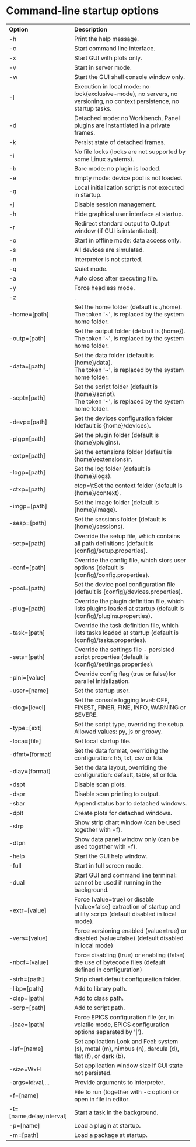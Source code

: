 # Command-line startup options

<table>
  <tr>
    <th align="left">Option</th>
    <th align="left">Description</th>
  </tr>
  <tr>
    <td>-h</td>
    <td>Print the help message.</td>
  </tr>
  <tr>
    <td>-c</td>
    <td>Start command line interface.</td>
  </tr>
  <tr>
    <td>-x</td>
    <td>Start GUI with plots only.</td>
  </tr>
  <tr>
    <td>-v</td>
    <td>Start in server mode.</td>
  </tr>
  <tr>
    <td>-w</td>
    <td>Start the GUI shell console window only.</td>
  </tr>
  <tr>
    <td>-l</td>
    <td>Execution in local mode: no lock(exclusive-mode), no servers, no versioning, no context persistence, no startup tasks.</td>
  </tr>
  <tr>
    <td>-d</td>
    <td>Detached mode: no Workbench, Panel plugins are instantiated in a private frames.</td>
  </tr>
  <tr>
    <td>-k</td>
    <td>Persist state of  detached frames.</td>
  </tr>
  <tr>
    <td>-i</td>
    <td>No file locks (locks are not supported by some Linux systems).</td>
  </tr>
  <tr>
    <td>-b</td>
    <td>Bare mode: no plugin is loaded.</td>
  </tr>
  <tr>
    <td>-e</td>
    <td>Empty mode: device pool is not loaded.</td>
  </tr>
  <tr>
    <td>-g</td>
    <td>Local initialization script is not executed in startup.</td>
  </tr>
  <tr>
    <td>-j</td>
    <td>Disable session management.</td>
  </tr>
  <tr>
    <td>-h</td>
    <td>Hide graphical user interface at startup.</td>
  </tr>
  <tr>
    <td>-r</td>
    <td>Redirect standard output to Output window (if GUI is instantiated).</td>
  </tr>
  <tr>
    <td>-o</td>
    <td>Start in offline mode: data access only.</td>
  </tr>
  <tr>
    <td>-s</td>
    <td>All devices are simulated.</td>
  </tr>
  <tr>
    <td>-n</td>
    <td>Interpreter is not started.</td>
  </tr>
  <tr>
    <td>-q</td>
    <td>Quiet mode.</td>
  </tr>
  <tr>
    <td>-a</td>
    <td>Auto close after executing file.</td>
  </tr>
    <tr>
      <td>-y</td>
      <td>Force headless mode.</td>
    </tr>
  <tr>
    <td>-z</td>
    <td>.</td>
  </tr>
  <tr>
    <td>-home=[path]</td>
    <td>Set the home folder (default is ./home).<br>The token '~', is replaced by the system home folder.</td>
  </tr>
  <tr>
    <td>-outp=[path]</td>
    <td>Set the output folder (default is {home}).<br>The token '~', is replaced by the system home folder.</td>
  </tr>
  <tr>
    <td>-data=[path]</td>
    <td>Set the data folder (default is {home}/data).<br>The token '~', is replaced by the system home folder.</td>
  </tr>
  <tr>
    <td>-scpt=[path]</td>
    <td>Set the script folder (default is {home}/script).<br>The token '~', is replaced by the system home folder.</td>
  </tr>
  <tr>
    <td>-devp=[path]</td>
    <td>Set the devices configuration folder (default is {home}/devices).</td>
  </tr>  
  <tr>
    <td>-plgp=[path]</td>
    <td>Set the plugin folder (default is {home}/plugins).</td>
  </tr> 
  <tr>
    <td>-extp=[path]</td>
    <td>Set the extensions folder (default is {home}/extensions)r.</td>
  </tr>  
  <tr>
    <td>-logp=[path]</td>
    <td>Set the log folder (default is {home}/logs).</td>
  </tr>  
  <tr>
    <td>-ctxp=[path]</td>
    <td>ctcp=<path>\tSet the context folder (default is {home}/context).</td>
  </tr>  
  <tr>
    <td>-imgp=[path]</td>
    <td>Set the image folder (default is {home}/image).</td>
  </tr>  <tr>
    <td>-sesp=[path]</td>
    <td>Set the  sessions folder (default is {home}/sessions).</td>
  </tr>
  <tr>
    <td>-setp=[path]</td>
    <td>Override the setup file, which contains all path definitions (default is {config}/setup.properties).</td>
  </tr>
  <tr>
    <td>-conf=[path]</td>
    <td>Override the config file, which stors user options (default is {config}/config.properties).</td>
  </tr>
  <tr>
    <td>-pool=[path]</td>
    <td>Set the device pool configuration file (default is {config}/devices.properties).</td>
  </tr>
  <tr>
    <td>-plug=[path]</td>
    <td>Override the plugin definition file, which lists plugins loaded at startup (default is {config}/plugins.properties).</td>
  </tr>
  <tr>
    <td>-task=[path]</td>
    <td>Override the task definition file,  which lists tasks loaded at startup (default is {config}/tasks.properties).</td>
  </tr>
  <tr>
    <td>-sets=[path]</td>
    <td>Override the settings file - persisted script properties (default is {config}/settings.properties).</td>
  </tr>
  <tr>
    <td>-pini=[value]</td>
    <td>Override config flag (true or false)for parallel initialization.</td>
  </tr>
  <tr>
    <td>-user=[name]</td>
    <td>Set the startup user.</td>
  </tr>
  <tr>
    <td>-clog=[level]</td>
    <td>Set the console logging level: OFF, FINEST, FINER, FINE, INFO, WARNING or SEVERE.</td>
  </tr>
  <tr>
    <td>-type=[ext]</td>
    <td>Set the script type, overriding the setup. Allowed values:  py, js or groovy.</td>
  </tr>
  <tr>
    <td>-loca=[file]</td>
    <td>Set local startup file.</td>
  </tr>
  <tr>
    <td>-dfmt=[format]</td>
    <td>Set the data format, overriding the configuration: h5, txt, csv or fda.</td>
  </tr>
  <tr>
    <td>-dlay=[format]</td>
    <td>Set the data layout, overriding the configuration: default, table, sf or fda.</td>
  </tr>
  <tr>
    <td>-dspt</td>
    <td>Disable scan plots.</td>
  </tr>
  <tr>
    <td>-dspr</td>
    <td>Disable scan printing to output.</td>
  </tr>
  <tr>
    <td>-sbar</td>
    <td>Append status bar to detached windows.</td>
  </tr>
  <tr>
    <td>-dplt</td>
    <td>Create plots for detached windows.</td>
  </tr>
  <tr>
    <td>-strp</td>
    <td>Show strip chart window (can be used together with -f).</td>
  </tr>
  <tr>
    <td>-dtpn</td>
    <td>Show data panel window only (can be used together with -f).</td>
  </tr>
  <tr>
    <td>-help</td>
    <td>Start the GUI help window.</td>
  </tr>
  <tr>
    <td>-full</td>
    <td>Start in full screen mode.</td>
  </tr>
  <tr>
    <td>-dual</td>
    <td>Start GUI and command line terminal: cannot be used if running in the background.</td>
  </tr>
  <tr>
    <td>-extr=[value]</td>
    <td>Force (value=true) or disable (value=false) extraction of startup and utility scrips (default disabled in local mode).</td>
  </tr>    
  <tr>
    <td>-vers=[value]</td>
    <td>Force versioning enabled (value=true) or disabled (value=false) (default disabled in local mode)</td>
  </tr>
  <tr>
    <td>-nbcf=[value]</td>
    <td>Force disabling (true) or enabling (false) the use of bytecode files (default defined in configuration)</td>
  </tr>
  <tr>
    <td>-strh=[path]</td>
    <td>Strip chart default configuration folder.</td>
  </tr>
  <tr>
    <td>-libp=[path]</td>
    <td>Add to library path.</td>
  </tr>
  <tr>
    <td>-clsp=[path]</td>
    <td>Add to class path.</td>
  </tr>
  <tr>
    <td>-scrp=[path]</td>
    <td>Add to script path.</td>
  </tr>
  <tr>
    <td>-jcae=[path]</td>
    <td>Force EPICS configuration file (or, in volatile mode, EPICS configuration options separated by '|').</td>
  </tr>
  <tr>
    <td>-laf=[name]</td>
    <td>Set application Look and Feel: system (s), metal (m), nimbus (n), darcula (d), 
        flat (f), or dark (b).</td>
  </tr>
    <td>-size=WxH</td>
    <td>Set application window size if GUI state not persisted.</td>
  </tr>
  <tr>
    <td>-args=id:val,...</td>
    <td>Provide arguments to interpreter.</td>
  </tr>
  <tr>
    <td>-f=[name]</td>
    <td>File to run (together with -c option) or open in file in editor.</td>
  </tr>
  <tr>
    <td>-t=[name,delay,interval]</td>
    <td>Start a task in the background.</td>
  </tr>
  <tr>
    <td>-p=[name]</td>
    <td>Load a plugin at startup.</td>
  </tr>
  <tr>
    <td>-m=[path]</td>
    <td>Load a package at startup.</td>
  </tr>
</table>

<!--
TODO: txtmark is not rendering tables:
| Option   | Description |
| ---------|-------------|    
| -help    | Print help message |
| -c       | Start command line interface only (no GUI) |
| -t       | Start GUI and command line terminal: cannot be used if running in the background |
| -w       | Start the GUI shell console window only |
| -l       | Execution in local mode (no exclusive-mode, no servers, no versioning, no context persistence) |
| -b       | Execution in bare mode (no plugin is loaded) |
| -h       | Hide graphical user interface at startup |
| -r       | Redirect standard output to Output window (if GUI is instantiated) |
| -o       | Start in offline mode: no devices configuration and data access only |
| -s       | All devices are simulated |
| -home=<> | Set the home folder (default is ./home |
| -outp=<> | Set the output folder (default is {home} |
| -user=<> | Set the startup user |
| -type=<> |Set the script type, overriding the setup |
| -mlaf    | Use Metal look and feel (cross platform) |
| -slaf    | Use System look and feel (or Metal if no System look and feel is found) |
| -nlaf    | Use Nimbus look and feel (cross platform) |
| -dlaf    | Use a dark variation of the Nimbus look and feel |
| -f=<...> | Runs a file instead of entering interactive shell (together with -c option) |
| -p=<...> | Loads a given plugin at startup |

-->
